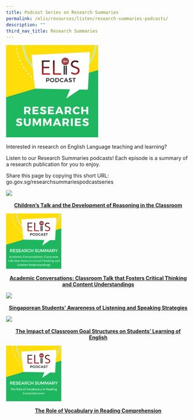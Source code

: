 ```yaml
---
title: Podcast Series on Research Summaries
permalink: /elis/resources/listen/research-summaries-podcasts/
description: ""
third_nav_title: Research Summaries
---
```

<img src="/images/photo_2021-06-22_15-09-40.jpg" 
     style="width:50%">
		 
Interested in research on English Language teaching and learning?  
  
Listen to our Research Summaries podcasts! Each episode is a summary of a research publication for you to enjoy.  
  
Share this page by copying this short URL: go.gov.sg/researchsummariespodcastseries

<p><a href="/elis/resources/listen/research-summaries-podcasts/childrens-talk-and-reasoning/">
<img src="/images/Children’s%20Talk%20and%20the%20Development%20of%20Reasoning%20in%20the%20Classroom.png" style="width:30%">
<center><b>Children’s Talk and the Development of Reasoning in the Classroom</b></center>
</a></p>

<p><a href="/elis/resources/listen/research-summaries-podcasts/academic-conversations/">
<img src="/images/Academic%20Conversations.png" style="width:30%">
<center><b>Academic Conversations: Classroom Talk that Fosters Critical Thinking and Content Understandings</b></center>
</a></p>

<p><a href="/elis/resources/listen/singaporean-students-awareness-of-listening-and-speaking-strategies/">
<img src="/images/Singaporean%20Students’%20Awareness%20of%20Listening%20and%20Speaking%20Strategies.png" style="width:30%">
<center><b>Singaporean Students’ Awareness of Listening and Speaking Strategies</b></center>
</a></p>

<p><a href="/elis/resources/listen/the-impact-of-classroom-goal-structures-on-students-learning-of-english/">
<img src="/images/The%20Impact%20of%20Classroom%20Goal%20Structures%20on%20Students’%20Learning%20of%20English.png" style="width:30%">
<center><b>The Impact of Classroom Goal Structures on Students’ Learning of English</b></center>
</a></p>

<p><a href="/elis/resources/listen/research-summaries-podcasts/the-role-of-vocabulary-in-reading-comprehension/">
<img src="/images/The%20Role%20of%20Vocabulary%20in%20Reading%20Comprehension.png" style="width:30%">
<center><b>The Role of Vocabulary in Reading Comprehension</b></center>
</a></p>



